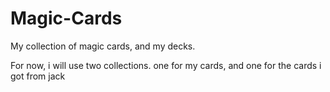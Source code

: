 # Magic-Cards
My collection of magic cards, and my decks.


For now, i will use two collections. one for my cards, and one for the cards i got from jack
